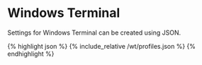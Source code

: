 # Windows Terminal
Settings for Windows Terminal can be created using JSON. 

{% highlight json %}
{% include_relative /wt/profiles.json %}
{% endhighlight %}
